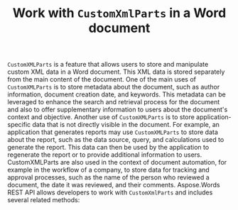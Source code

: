 ﻿---
title: "Work with `CustomXmlParts` in a Word document"
type: docs
url: /customxmlparts/
description: "Work with `CustomXmlParts` in a Word document"
weight: 40
---

`CustomXMLParts` is a feature that allows users to store and manipulate custom XML data in a Word document. This XML data is stored separately from the main content of the document.
One of the main uses of `CustomXMLParts` is to store metadata about the document, such as author information, document creation date, and keywords. This metadata can be leveraged to enhance the search and retrieval process for the document and also to offer supplementary information to users about the document's context and objective.
Another use of `CustomXMLParts` is to store application-specific data that is not directly visible in the document. For example, an application that generates reports may use `CustomXMLParts` to store data about the report, such as the data source, query, and calculations used to generate the report. This data can then be used by the application to regenerate the report or to provide additional information to users.
CustomXMLParts are also used in the context of document automation, for example in the workflow of a company, to store data for tracking and approval processes, such as the name of the person who reviewed a document, the date it was reviewed, and their comments.
Aspose.Words REST API allows developers to work with `CustomXmlParts` and includes several related methods:

